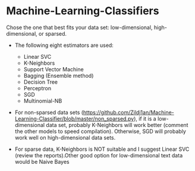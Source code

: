 # Machine-Learning-Classifiers
Chose the one that best fits your data set: low-dimensional, high-dimensional, or sparsed.

* The following eight estimators are used:
  + Linear SVC
  + K-Neighbors 
  + Support Vector Machine
  + Bagging (Ensemble method)
  + Decision Tree
  + Perceptron
  + SGD 
  + Multinomial-NB

* For non-sparsed data sets (https://github.com/Zildj1an/Machine-Learning-Classifier/blob/master/non_sparsed.py), if it is a low-dimensional data set, probably K-Neighbors will work better (comment the other models to speed compilation). Otherwise, SGD will probably work well on high-dimensional data sets.

* For sparse data, K-Neighbors is NOT suitable and I suggest Linear SVC (review the reports).Other good option for low-dimensional text data would be Naive Bayes
